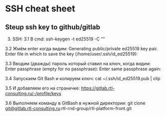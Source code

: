 # SSH cheat sheet

## Steup ssh key to github/gitlab
3. SSH:
3.1 В cmd:
ssh-keygen -t ed25519 -C "<comment>"

3.2
Жмём enter когда видим:
Generating public/private ed25519 key pair.
Enter file in which to save the key (/home/user/.ssh/id_ed25519):

3.3
Вводим (дважды) пароль который ставил на ключ, когда видим:
Enter passphrase (empty for no passphrase):
Enter same passphrase again:

3.4
Запускаем Git Bash и копируем ключ:
cat ~/.ssh/id_ed25519.pub | clip

3.5
И добавляем его на страничке:
https://gitlab.rtl-consulting.ru/-/profile/keys

3.6
Выполняем команду в GitBash в нужной директории:
git clone git@gitlab.rtl-consulting.ru:rtl-rnd-group/rtl-platform-front.git

